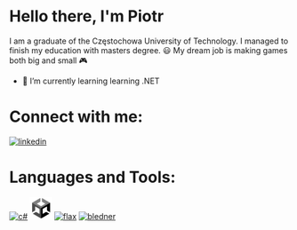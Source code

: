 # Hello there, I'm Piotr

I am a graduate of the Częstochowa University of Technology. I managed to finish my education with masters degree. 😃
My dream job is making games both big and small 🎮

- 🌱 I’m currently learning learning .NET 

# Connect with me:
[<img src='https://upload.wikimedia.org/wikipedia/commons/thumb/c/ca/LinkedIn_logo_initials.png/800px-LinkedIn_logo_initials.png' alt='linkedin' height='40'>](https://www.linkedin.com/in/piotr-r-909271244/)  


# Languages and Tools:
[<img src='https://e7.pngegg.com/pngimages/328/221/png-clipart-c-programming-language-logo-microsoft-visual-studio-net-framework-javascript-icon-purple-logo.png' alt='c#' height='40'>](https://learn.microsoft.com/pl-pl/dotnet/csharp/) 
[<img src='https://github.com/devicons/devicon/blob/master/icons/unity/unity-original.svg' alt='unity' height='40'>](https://unity.com/) 
[<img src='https://flaxengine.com/wp-content/uploads/2016/12/Web_Logo_Icon_600.png' alt='flax' height='40'>](https://flaxengine.com/) 
[<img src='https://upload.wikimedia.org/wikipedia/commons/thumb/0/0c/Blender_logo_no_text.svg/2503px-Blender_logo_no_text.svg.png' alt='bledner' height='40' width='40'>](https://www.blender.org/) 
